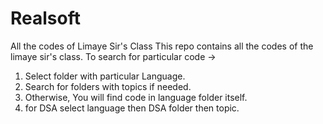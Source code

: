 # Realsoft
All the codes of Limaye Sir's Class
This repo contains all the codes of the limaye sir's class.
To search for particular code -> 
  1. Select folder with particular Language.
  2. Search for folders with topics if needed.
  3. Otherwise, You will find code in language folder itself.
  4. for DSA select language then DSA folder then topic.
